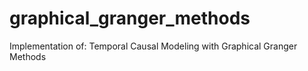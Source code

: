 # graphical_granger_methods
Implementation of: Temporal Causal Modeling with Graphical Granger Methods
